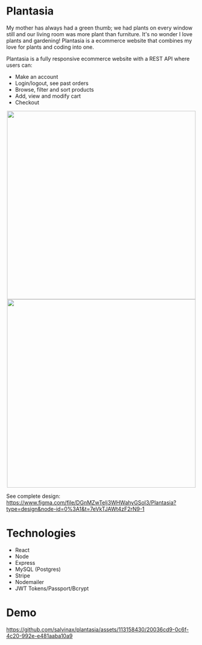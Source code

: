 # Plantasia

My mother has always had a green thumb; we had plants on every window still and our living room was more plant than furniture. It's no wonder I love plants and gardening! Plantasia is a ecommerce website that combines my love for plants and coding into one.

Plantasia is a fully responsive ecommerce website with a REST API where users can: 

<ul>
   <li>
   Make an account
  </li>
  <li>
   Login/logout, see past orders
  </li>
   <li>
    Browse, filter and sort products
   </li>
   <li>
    Add, view and modify cart
  </li>
   <li>
    Checkout 
  </li>
</ul>

<p align="middle">
  <img src="https://github.com/salvinax/plantasia/assets/113158430/3bfe52ab-c252-4f68-80ea-f247ecdc719f" width=500 />
  <img src="https://github.com/salvinax/plantasia/assets/113158430/bc71945e-a2c1-4bd4-81a8-94f4811111ba" width=500 />
</p>

See complete design: https://www.figma.com/file/DGnMZwTelj3WHWahyGSoI3/Plantasia?type=design&node-id=0%3A1&t=7eVkTJAWt4zF2rN9-1

# Technologies
<ul>
   <li>
   React
  </li>
  <li>
   Node
  </li>
   <li>
    Express
   </li>
   <li>
    MySQL (Postgres)
  </li>
   <li>
    Stripe
  </li>
   <li>
    Nodemailer
  </li>
  <li>
    JWT Tokens/Passport/Bcrypt
  </li>
</ul>

# Demo


https://github.com/salvinax/plantasia/assets/113158430/20036cd9-0c6f-4c20-992e-e481aaba10a9




